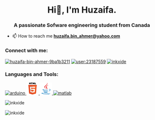 <h1 align="center">Hi👋, I'm Huzaifa.</h1>
<h3 align="center">A passionate Sofware engineering student from Canada</h3>

- 📫 How to reach me **huzaifa.bin_ahmer@yahoo.com**

<h3 align="left">Connect with me:</h3>
<p align="left">
<a href="https://linkedin.com/in/huzaifa-bin-ahmer-9ba1b3211" target="blank"><img align="center" src="https://raw.githubusercontent.com/rahuldkjain/github-profile-readme-generator/master/src/images/icons/Social/linked-in-alt.svg" alt="huzaifa-bin-ahmer-9ba1b3211" height="30" width="40" /></a>
<a href="https://stackoverflow.com/users/23187559/inkxide" target="blank"><img align="center" src="https://raw.githubusercontent.com/rahuldkjain/github-profile-readme-generator/master/src/images/icons/Social/stack-overflow.svg" alt="user:23187559" height="30" width="40" /></a>
<a href="https://instagram.com/inkxide" target="blank"><img align="center" src="https://raw.githubusercontent.com/rahuldkjain/github-profile-readme-generator/master/src/images/icons/Social/instagram.svg" alt="inkxide" height="30" width="40" /></a>
</p>

<h3 align="left">Languages and Tools:</h3>
<p align="left"> <a href="https://www.arduino.cc/" target="_blank" rel="noreferrer"> <img src="https://cdn.worldvectorlogo.com/logos/arduino-1.svg" alt="arduino" width="40" height="40"/> </a> <a href="https://www.w3.org/html/" target="_blank" rel="noreferrer"> <img src="https://raw.githubusercontent.com/devicons/devicon/master/icons/html5/html5-original-wordmark.svg" alt="html5" width="40" height="40"/> </a> <a href="https://www.java.com" target="_blank" rel="noreferrer"> <img src="https://raw.githubusercontent.com/devicons/devicon/master/icons/java/java-original.svg" alt="java" width="40" height="40"/> </a> <a href="https://www.mathworks.com/" target="_blank" rel="noreferrer"> <img src="https://upload.wikimedia.org/wikipedia/commons/2/21/Matlab_Logo.png" alt="matlab" width="40" height="40"/> </a> </p>

<p><img align="center" src="" alt="inkxide" /></p>

<p><img align="center" src="https://github-readme-streak-stats.herokuapp.com/?user=inkxide&" alt="inkxide" /></p>
